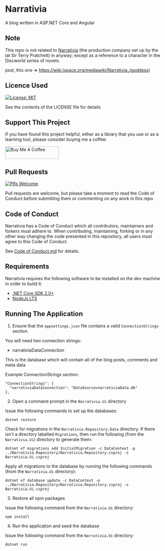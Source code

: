# Narrativia

A blog written in ASP.NET Core and Angular

## Note

This repo is not related to 
[Narrativia](http://www.narrativia.com/) (the production company set up by the lat Sir Terry Pratchett) in anyway; except as a reference to a character in the Discworld series of novels.

psst, this one => https://wiki.lspace.org/mediawiki/Narrativia_(goddess)

## Licence Used

[![License: MIT](https://img.shields.io/badge/License-MIT-yellow.svg)](https://opensource.org/licenses/MIT)

See the contents of the LICENSE file for details

## Support This Project

If you have found this project helpful, either as a library that you use or as a learning tool, please consider buying me a coffee:

<a href="https://www.buymeacoffee.com/dotnetcoreshow" target="_blank"><img src="https://www.buymeacoffee.com/assets/img/custom_images/orange_img.png" alt="Buy Me A Coffee" style="height: 41px !important;width: 174px !important" ></a>

## Pull Requests

[![PRs Welcome](https://img.shields.io/badge/PRs-welcome-brightgreen.svg?style=flat-square)](http://makeapullrequest.com)

Pull requests are welcome, but please take a moment to read the Code of Conduct before submitting them or commenting on any work in this repo.

## Code of Conduct

Narrativia has a Code of Conduct which all contributors, maintainers and forkers must adhere to. When contributing, maintaining, forking or in any other way changing the code presented in this repository, all users must agree to this Code of Conduct.

See [Code of Conduct.md](Code-of-Conduct.md) for details.

## Requirements

Narrativia requires the following software to be installed on the dev machine in order to build it:

 - [.NET Core SDK 2.0+](dot.net/core)
 - [NodeJs LTS](https://nodejs.org/en/)

## Running The Application

1. Ensure that the `appsettings.json` file contains a valid `ConnectionStrings` section.

You will need two connection strings:

* narrativiaDataConnection

This is the database which will contain all of the blog posts, comments and meta data

Example ConnectionStrings section:

    "ConnectionStrings": {
      "narrativiaDataConnection": "DataSource=narrativiaData.db"
    },

2. Open a command prompt in the `Narrativia.Ui` directory

Issue the following commands to set up the databases:

    dotnet restore

Check for migrations in the `Narrativia.Repository.Data` directory. If there isn't a directory labelled `Migrations`, then run the following (from the `Narrativia.Ui`) directory to generate them:

    dotnet ef migrations add InitialMigration -c DataContext -p ../Narrativia.Repository/Narrativia.Repository.csproj -s Narrativia.Ui.csproj

Apply all migrations to the database by running the following commands (from the `Narrativia.Ui` directory):

    dotnet ef database update -c DataContext -p ../Narrativia.Repository/Narrativia.Repository.csproj -s Narrativia.Ui.csproj

3. Restore all npm packages

Issue the following command from the `Narrativia.Ui` directory:

    npm install

4. Run the application and seed the database

Issue the following command from the `Narrativia.Ui` directory:

    dotnet run
